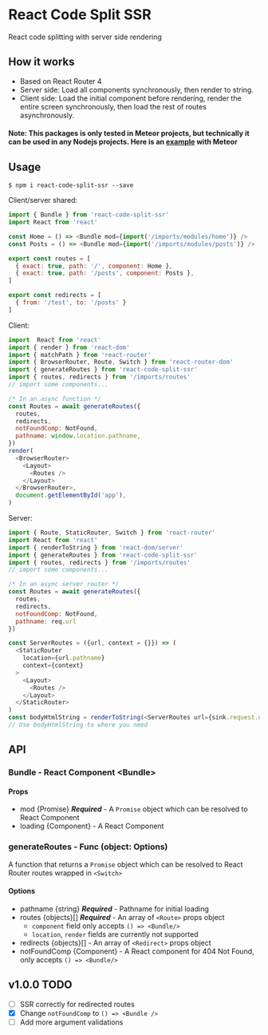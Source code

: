# React Code Split SSR
React code splitting with server side rendering

## How it works

- Based on React Router 4
- Server side: Load all components synchronously, then render to string.
- Client side: Load the initial component before rendering, render the entire screen synchronously, then load the rest of routes asynchronously.

#### Note: This packages is only tested in Meteor projects, but technically it can be used in any Nodejs projects. Here is an [example](https://github.com/lhz516/react-code-split-ssr-example) with Meteor

## Usage
```
$ npm i react-code-split-ssr --save
```
Client/server shared:
```js
import { Bundle } from 'react-code-split-ssr'
import React from 'react'

const Home = () => <Bundle mod={import('/imports/modules/home')} />
const Posts = () => <Bundle mod={import('/imports/modules/posts')} />

export const routes = [
  { exact: true, path: '/', component: Home },
  { exact: true, path: '/posts', component: Posts },
]

export const redirects = [
  { from: '/test', to: '/posts' }
]
```
Client:
```js
import  React from 'react'
import { render } from 'react-dom'
import { matchPath } from 'react-router'
import { BrowserRouter, Route, Switch } from 'react-router-dom'
import { generateRoutes } from 'react-code-split-ssr'
import { routes, redirects } from '/imports/routes'
// import some components...

/* In an async function */
const Routes = await generateRoutes({
  routes,
  redirects,
  notFoundComp: NotFound,
  pathname: window.location.pathname,
})
render(
  <BrowserRouter>
    <Layout>
      <Routes />
    </Layout>
  </BrowserRouter>,
  document.getElementById('app'),
)
```
Server:
```js
import { Route, StaticRouter, Switch } from 'react-router'
import React from 'react'
import { renderToString } from 'react-dom/server'
import { generateRoutes } from 'react-code-split-ssr'
import { routes, redirects } from '/imports/routes'
// import some components...

/* In an async server router */
const Routes = await generateRoutes({
  routes,
  redirects,
  notFoundComp: NotFound,
  pathname: req.url
})

const ServerRoutes = ({url, context = {}}) => (
  <StaticRouter
    location={url.pathname}
    context={context}
  >
    <Layout>
      <Routes />
    </Layout>
  </StaticRouter>
)
const bodyHtmlString = renderToString(<ServerRoutes url={sink.request.url} />)
// Use bodyHtmlString to where you need
```

## API

### Bundle - React Component \<Bundle\>
#### Props
- mod {Promise<Component>} ***Required*** - A `Promise` object which can be resolved to React Component
- loading {Component} - A React Component

### generateRoutes - Func (object: Options)
A function that returns a `Promise` object which can be resolved to React Router routes wrapped in `<Switch>`

#### Options
- pathname {string} ***Required*** - Pathname for initial loading
- routes {objects}[] ***Required*** - An array of `<Route>` props object
  - `component` field only accepts `() => <Bundle/>`
  - `location`, `render` fields are currently not supported
- redirects  {objects}[] - An array of `<Redirect>` props object
- notFoundComp {Component} - A React component for 404 Not Found, only accepts `() => <Bundle/>`

## v1.0.0 TODO
- [ ] SSR correctly for redirected routes
- [X] Change `notFoundComp` to `() => <Bundle />`
- [ ] Add more argument validations
